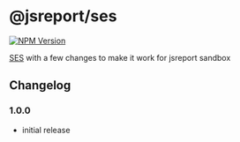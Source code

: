 # @jsreport/ses
[![NPM Version](http://img.shields.io/npm/v/@jsreport/ses.svg?style=flat-square)](https://npmjs.com/package/@jsreport/ses)

[SES](https://github.com/endojs/endo/tree/master/packages/ses) with a few changes to make it work for jsreport sandbox

## Changelog

### 1.0.0

- initial release
